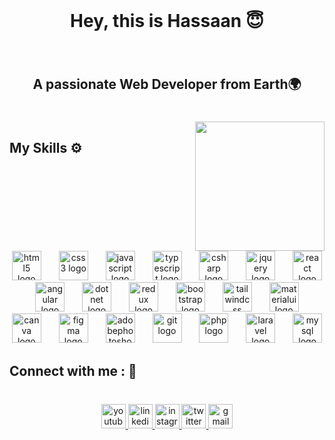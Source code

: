 <!---
[your comment goes here
and here](https://profile-readme-generator.com/)
-->
<!---
Cc:
[TS,HTML,Tailwind,];

RC*:{cmd🕸 =>[Design,Dynamic] ? TS };




-->

<br clear="both">

<h1 align="center">Hey, this is Hassaan 😇</h1>

###

<br clear="both">

<h2 align="center">A passionate Web Developer from Earth🌍</h2>

###

<br clear="both">

<img align="right" height="207" src="https://media0.giphy.com/media/bGgsc5mWoryfgKBx1u/200w.gif?cid=6c09b952oaivcxp4qzgtz7lkrbwexmf1l3xw6tz2rbbi3j6x&ep=v1_gifs_search&rid=200w.gif&ct=g"  />

###

<h2 align="left">My Skills ⚙️</h2>

###

<br clear="both">

<div align="center">
  <img src="https://skillicons.dev/icons?i=html" height="47" alt="html5 logo"  />
  <img width="20" />
  <img src="https://skillicons.dev/icons?i=css" height="47" alt="css3 logo"  />
  <img width="20" />
  <img src="https://skillicons.dev/icons?i=js" height="47" alt="javascript logo"  />
  <img width="20" />
  <img src="https://skillicons.dev/icons?i=ts" height="47" alt="typescript logo"  />
  <img width="20" />
  <img src="https://skillicons.dev/icons?i=cs" height="47" alt="csharp logo"  />
  <img width="20" />
  <img src="https://skillicons.dev/icons?i=jquery" height="47" alt="jquery logo"  />
  <img width="20" />
  <img src="https://skillicons.dev/icons?i=react" height="47" alt="react logo"  />
  <img width="20" />
    <img src="https://skillicons.dev/icons?i=angular" height="47" alt="angular logo"  />
  <img width="20" />
  
  <img src="https://skillicons.dev/icons?i=dotnet" height="47" alt="dotnet logo"  />
  <img width="20" />
  <img src="https://skillicons.dev/icons?i=redux" height="47" alt="redux logo"  />
  <img width="20" />
  <img src="https://skillicons.dev/icons?i=bootstrap" height="47" alt="bootstrap logo"  />
  <img width="20" />
  <img src="https://skillicons.dev/icons?i=tailwind" height="47" alt="tailwindcss logo"  />
  <img width="20" />
  <img src="https://skillicons.dev/icons?i=materialui" height="47" alt="materialui logo"  />
  <img width="20" />
  <img src="https://cdn.jsdelivr.net/gh/devicons/devicon/icons/canva/canva-original.svg" height="47" alt="canva logo"  />
  <img width="20" />
  <img src="https://skillicons.dev/icons?i=figma" height="47" alt="figma logo"  />
  <img width="20" />
  <img src="https://skillicons.dev/icons?i=ps" height="47" alt="adobephotoshop logo"  />
  <img width="20" />
  <img src="https://skillicons.dev/icons?i=git" height="47" alt="git logo"  />
  <img width="20" />
  <img src="https://skillicons.dev/icons?i=php" height="47" alt="php logo"  />
  <img width="20" />
  <img src="https://skillicons.dev/icons?i=laravel" height="47" alt="laravel logo"  />
  <img width="20" />
  <img src="https://skillicons.dev/icons?i=mysql" height="47" alt="mysql logo"  />
</div>

###

<h2 align="left">Connect with me : 🔗</h2>

###

<br clear="both">

<div align="center">
  <a href="https://www.youtube.com/channel/UCiS485r6J0msykxYU7bjG2Q" target="_blank">
    <img src="https://img.shields.io/static/v1?message=Youtube&logo=youtube&label=&color=FF0000&logoColor=white&labelColor=&style=plastic" height="39" alt="youtube logo"  />
  </a>
  <a href="https://www.linkedin.com/in/hassaan-ehmed/" target="_blank">
    <img src="https://img.shields.io/static/v1?message=LinkedIn&logo=linkedin&label=&color=0077B5&logoColor=white&labelColor=&style=plastic" height="39" alt="linkedin logo"  />
  </a>
  <a href="https://www.instagram.com/hassaan_dev/" target="_blank">
    <img src="https://img.shields.io/static/v1?message=Instagram&logo=instagram&label=&color=E4405F&logoColor=white&labelColor=&style=plastic" height="39" alt="instagram logo"  />
  </a>
  <a href="https://twitter.com/hassaan_dev" target="_blank">
    <img src="https://img.shields.io/static/v1?message=Twitter&logo=twitter&label=&color=1DA1F2&logoColor=white&labelColor=&style=plastic" height="39" alt="twitter logo"  />
  </a>
  <a href="hassutechap@gmail.com" target="_blank">
    <img src="https://img.shields.io/static/v1?message=Gmail&logo=gmail&label=&color=D14836&logoColor=white&labelColor=&style=plastic" height="39" alt="gmail logo"  />
  </a>
</div>

###

